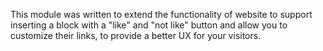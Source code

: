 This module was written to extend the functionality of website to
support inserting a block with a "like" and "not like" button and allow
you to customize their links, to provide a better UX for your visitors.
